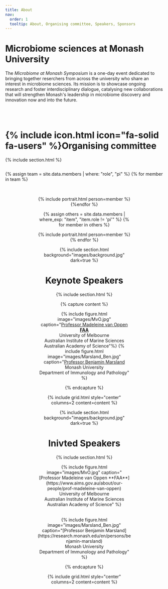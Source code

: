 ```yaml
---
title: About
nav:
  order: 1
  tooltip: About, Organising committee, Speakers, Sponsors
---
```


# Microbiome sciences at Monash University

The *Microbiome at Monash Symposium* is a one-day event dedicated to bringing together reserchers from across the university who share an interest in microbiome sciences. Its mission is to showcase ongoing research and foster interdisciplinary dialogue, catalysing new collaborations that will strengthen Monash's leadership in microbiome discovery and innovation now and into the future. 

<br/>
<br/>

# {% include icon.html icon="fa-solid fa-users" %}Organising committee

{% include section.html %}

<div class="team-grid" style="display: flex; flex-wrap: wrap; gap: 2rem; justify-content: center;">

  {% assign team = site.data.members | where: "role", "pi" %}
  {% for member in team %}
    <div style="flex: 0 0 30%; text-align:center;">
      {% include portrait.html person=member %}
    <div>
  {%endfor %}

  {% assign others = site.data.members | where_exp: "item", "item.role != 'pi'" %}
  {% for member in others %}
    <div style="flex: 0 0 30%; text-align: center;">
      {% include portrait.html person=member %}
    </div>
  {% endfor %}

</div>



{% include section.html background="images/background.jpg" dark=true %}

# Keynote Speakers

{% include section.html %}

{% capture content %}

{% include figure.html image="images/MvO.jpg" caption="[Professor Madeleine van Oppen **FAA**](https://www.aims.gov.au/about/our-people/prof-madeleine-van-oppen) <br/> University of Melbourne <br/> Australian Institute of Marine Sciences <br/> Australian Academy of Science"%}
{% include figure.html image="images/Marsland_Ben.jpg" caption="[Professor Benjamin Marsland](https://research.monash.edu/en/persons/benjamin-marsland) <br/> Monash University <br/> Department of Immunology and Pathology" %}


{% endcapture %}

{% include grid.html style="center" columns=2 content=content %}


{% include section.html background="images/background.jpg" dark=true %}

# Inivted Speakers

{% include section.html %}

<div style="display: flex; flex-wrap: wrap; justify-content: center; gap: 2rem; text-align: center;">

  <div style="max-width: 300px;">
    {% include figure.html image="images/MvO.jpg" caption="[Professor Madeleine van Oppen **FAA**](https://www.aims.gov.au/about/our-people/prof-madeleine-van-oppen) <br/> University of Melbourne <br/> Australian Institute of Marine Sciences <br/> Australian Academy of Science" %}
  </div>

  <div style="max-width: 300px;">
    {% include figure.html image="images/Marsland_Ben.jpg" caption="[Professor Benjamin Marsland](https://research.monash.edu/en/persons/benjamin-marsland) <br/> Monash University <br/> Department of Immunology and Pathology" %}
  </div>

</div>

{% endcapture %}

{% include grid.html style="center" columns=2 content=content %}
